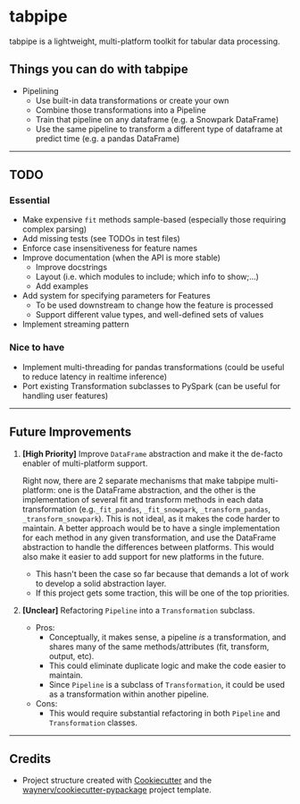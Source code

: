 # tabpipe

tabpipe is a lightweight, multi-platform toolkit for tabular data processing.


## Things you can do with tabpipe

* Pipelining
  * Use built-in data transformations or create your own
  * Combine those transformations into a Pipeline
  * Train that pipeline on any dataframe (e.g. a Snowpark DataFrame)
  * Use the same pipeline to transform a different type of dataframe at predict time (e.g. a pandas DataFrame)

---
## TODO

### Essential

- Make expensive `fit` methods sample-based (especially those requiring complex parsing)
- Add missing tests (see TODOs in test files)
- Enforce case insensitiveness for feature names
- Improve documentation (when the API is more stable)
  - Improve docstrings
  - Layout (i.e. which modules to include; which info to show;...)
  - Add examples
- Add system for specifying parameters for Features
    - To be used downstream to change how the feature is processed
    - Support different value types, and well-defined sets of values
- Implement streaming pattern

### Nice to have

- Implement multi-threading for pandas transformations (could be useful to reduce latency in realtime inference)
- Port existing Transformation subclasses to PySpark (can be useful for handling user features)
---

## Future Improvements

1. **[High Priority]** Improve `DataFrame` abstraction and make it the de-facto enabler of multi-platform support.

    Right now, there are 2 separate mechanisms that make tabpipe multi-platform: one is the DataFrame abstraction, and the other is the implementation of several fit and transform methods in each data transformation (e.g.`_fit_pandas`, `_fit_snowpark`, `_transform_pandas`, `_transform_snowpark`). This is not ideal, as it makes the code harder to maintain. A better approach would be to have a single implementation for each method in any given transformation, and use the DataFrame abstraction to handle the differences between platforms. This would also make it easier to add support for new platforms in the future.
    - This hasn't been the case so far because that demands a lot of work to develop a solid abstraction layer.
    - If this project gets some traction, this will be one of the top priorities.
2. **[Unclear]** Refactoring `Pipeline` into a `Transformation` subclass.
    - Pros:
        - Conceptually, it makes sense, a pipeline *is* a transformation, and shares many of the same methods/attributes (fit, transform, output, etc).
        - This could eliminate duplicate logic and make the code easier to maintain.
        - Since `Pipeline` is a subclass of `Transformation`, it could be used as a transformation within another pipeline.
    - Cons:
        - This would require substantial refactoring in both `Pipeline` and `Transformation` classes.
---
## Credits

- Project structure created with [Cookiecutter](https://github.com/audreyr/cookiecutter) and the [waynerv/cookiecutter-pypackage](https://github.com/waynerv/cookiecutter-pypackage) project template.
